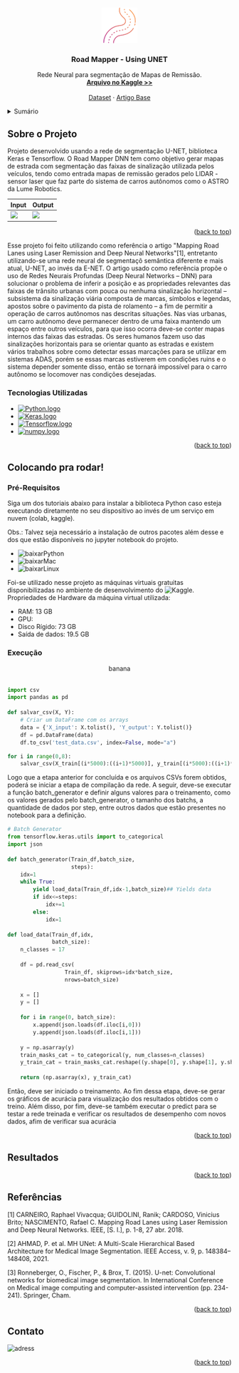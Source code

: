 <!-- Improved compatibility of back to top link: See: https://github.com/othneildrew/Best-README-Template/pull/73 -->
<a name="readme-top"></a>




<!-- PROJECT SHIELDS -->
<!--
*** I'm using markdown "reference style" links for readability.
*** Reference links are enclosed in brackets [ ] instead of parentheses ( ).
*** See the bottom of this document for the declaration of the reference variables
*** for contributors-url, forks-url, etc. This is an optional, concise syntax you may use.
*** https://www.markdownguide.org/basic-syntax/#reference-style-links
-->


<!-- PROJECT LOGO -->
<br />
<div align="center">
  <a href="https://github.com/othneildrew/Best-README-Template">
    <img src="src/road.png" alt="Logo" width="80" height="80">
  </a>

  <h3 align="center">Road Mapper - Using UNET</h3>

  <p align="center">
    Rede Neural para segmentação de Mapas de Remissão.
    <br />
    <a href="https://www.kaggle.com/code/ludmiladias/multiclasses-unet?scriptVersionId=140214419"><strong>Arquivo no Kaggle >></strong></a>
    <br />
    <br />
    <a href="https://www.kaggle.com/datasets/ludmiladias/road-mapper-dataset-csv">Dataset</a>
    ·
    <a href="https://github.com/luddias/road_mapper-study/blob/main/Artigos_e_relatorios/IJCNN_2018_UFES_Raphael_Carneiro_Mapping_road_lanes_using_laser_remission_and_deep_neural_networks-1.pdf">Artigo Base</a>
  </p>
</div>



<!-- TABLE OF CONTENTS -->
<details>
  <summary>Sumário</summary>
  <ol>
    <li>
      <a href="#about-the-project">Sobre o Projeto</a>
      <ul>
        <li><a href="#built-with">Tecnologias Utilizadas</a></li>
      </ul>
    </li>
    <li>
      <a href="#getting-started">Primeiros Passos</a>
      <ul>
        <li><a href="#prerequisites">Pré-requisitos</a></li>
        <li><a href="#installation">Instalação</a></li>
      </ul>
    </li>
    <li><a href="#usage">Colocando pra rodar!</a></li>
    <li><a href="#application">Aplicação</a></li>
    <li><a href="#acknowledgments">Referências</a></li>
    <li><a href="#license">License</a></li>
    <li><a href="#contact">Contato</a></li>
  </ol>
</details>



<!-- ABOUT THE PROJECT -->

## Sobre o Projeto

Projeto desenvolvido usando a rede de segmentação U-NET, biblioteca Keras e Tensorflow.
O Road Mapper DNN tem como objetivo gerar mapas de estrada com segmentação das faixas de sinalização utilizada pelos veículos, tendo como entrada mapas de remissão gerados pelo LIDAR - sensor laser que faz parte do sistema de carros autônomos como o ASTRO da Lume Robotics.

<div align="center">
  
  Input | Output
  ------|--------
  ![](https://github.com/LCAD-UFES/carmen_lcad/blob/master/src/road_mapper/data/i7705600_-338380.png?raw=true)|![](https://github.com/LCAD-UFES/carmen_lcad/blob/master/src/road_mapper/data/r7705600_-338380_map_1_6.png?raw=true)
</div>


<p align="right">(<a href="#readme-top">back to top</a>)</p>

Esse projeto foi feito utilizando como referência o artigo "Mapping Road Lanes using Laser Remission and Deep Neural Networks"[1], entretanto utilizando-se uma rede neural de segmentaçõ semântica diferente e mais atual, U-NET, ao invés da E-NET.
O artigo usado como referência propõe o uso de Redes Neurais Profundas (Deep Neural Networks – DNN) para solucionar o problema de inferir a posição e as propriedades relevantes das faixas de trânsito urbanas com pouca ou nenhuma sinalização horizontal – subsistema da sinalização viária composta de marcas, símbolos e legendas, apostos sobre o pavimento da pista de rolamento – a fim de permitir a operação de carros autônomos nas descritas situações.
Nas vias urbanas, um carro autônomo deve permanecer dentro de uma faixa mantendo um espaço entre outros veículos, para que isso ocorra deve-se conter mapas internos das faixas das estradas. Os seres humanos fazem uso das sinalizações horizontais para se orientar quanto as estradas e existem vários trabalhos sobre como detectar essas marcações para se utilizar em sistemas ADAS, porém se essas marcas estiverem em condições ruins e o sistema depender somente disso, então se tornará impossível para o carro autônomo se locomover nas condições desejadas.

### Tecnologias Utilizadas

* [![Python.logo][Python]][py-url]
* [![Keras.logo][Keras]][keras-url]
* [![Tensorflow.logo][tf]][tf-url]
* [![numpy.logo][Numpy]][np-url]
  


<p align="right">(<a href="#readme-top">back to top</a>)</p>



<!-- GETTING STARTED -->
## Colocando pra rodar!

### Pré-Requisitos
Siga um dos tutoriais abaixo para instalar a biblioteca Python caso esteja executando diretamente no seu dispositivo ao invés de um serviço em nuvem (colab, kaggle).

Obs.: Talvez seja necessário a instalação de outros pacotes além desse e dos que estão disponíveis no jupyter notebook do projeto.

 * ![baixarPython][windowsPy]
 * ![baixarMac][macPy]
 * ![baixarLinux][linuxPy]

Foi-se utilizado nesse projeto as máquinas virtuais gratuitas disponibilizadas no ambiente de desenvolvimento do ![Kaggle](https://www.kaggle.com/).
<br>Propriedades de Hardware da máquina virtual utilizada:
* RAM: 13 GB 
* GPU: 
* Disco Rígido: 73 GB
* Saída de dados: 19.5 GB
  
### Execução

<p style="text-align: center;">banana</p>

```python

import csv
import pandas as pd

def salvar_csv(X, Y):
    # Criar um DataFrame com os arrays
    data = {'X_input': X.tolist(), 'Y_output': Y.tolist()}
    df = pd.DataFrame(data)
    df.to_csv('test_data.csv', index=False, mode="a")
```

```python
for i in range(0,8):
    salvar_csv(X_train[(i*5000):((i+1)*5000)], y_train[(i*5000):((i+1)*5000)])
```

Logo que a etapa anterior for concluída e os arquivos CSVs forem obtidos, poderá se iniciar a etapa de compilação da rede. A seguir, deve-se executar a função batch_generator e definir alguns valores para o treinamento, como os valores gerados pelo batch_generator, o tamanho dos batchs, a quantidade de dados por step, entre outros dados que estão presentes no notebook para a definição.
```python
# Batch Generator
from tensorflow.keras.utils import to_categorical
import json

def batch_generator(Train_df,batch_size,
                    steps):
    idx=1
    while True: 
        yield load_data(Train_df,idx-1,batch_size)## Yields data
        if idx<=steps:
            idx+=1
        else:
            idx=1
            
def load_data(Train_df,idx,
              batch_size):
    n_classes = 17

    df = pd.read_csv(
                  Train_df, skiprows=idx*batch_size,
                  nrows=batch_size)
    
    x = [] 
    y = []
    
    for i in range(0, batch_size):
        x.append(json.loads(df.iloc[i,0]))
        y.append(json.loads(df.iloc[i,1]))
    
    y = np.asarray(y)
    train_masks_cat = to_categorical(y, num_classes=n_classes)
    y_train_cat = train_masks_cat.reshape((y.shape[0], y.shape[1], y.shape[2], n_classes))
    
    return (np.asarray(x), y_train_cat)
```

Então, deve ser iniciado o treinamento. Ao fim dessa etapa, deve-se gerar os gráficos de acurácia para visualização dos resultados obtidos com o treino. Além disso, por fim, deve-se também executar o predict para se testar a rede treinada e verificar os resultados de desempenho com novos dados, afim de verificar sua acurácia

<p align="right">(<a href="#readme-top">back to top</a>)</p>



<!-- USAGE EXAMPLES -->
## Resultados


<p align="right">(<a href="#readme-top">back to top</a>)</p>



<!-- ACKNOWLEDGMENTS -->
## Referências

[1] CARNEIRO, Raphael Vivacqua; GUIDOLINI, Ranik; CARDOSO, Vinicius Brito; NASCIMENTO, Rafael C. Mapping Road Lanes using Laser Remission and Deep Neural Networks. IEEE, [S. l.], p. 1-8, 27 abr. 2018.

[2] AHMAD, P. et al. MH UNet: A Multi-Scale Hierarchical Based Architecture for Medical Image Segmentation. IEEE Access, v. 9, p. 148384–148408, 2021.

‌[3] Ronneberger, O., Fischer, P., & Brox, T. (2015). U-net: Convolutional networks for biomedical image segmentation. In International Conference on Medical image computing and computer-assisted intervention (pp. 234-241). Springer, Cham.

<p align="right">(<a href="#readme-top">back to top</a>)</p>



<!-- CONTACT -->
## Contato

![adress][email-url]


<p align="right">(<a href="#readme-top">back to top</a>)</p>




<!-- MARKDOWN LINKS & IMAGES -->
<!-- https://www.markdownguide.org/basic-syntax/#reference-style-links -->
[contributors-shield]: https://img.shields.io/github/contributors/othneildrew/Best-README-Template.svg?style=for-the-badge
[contributors-url]: https://github.com/othneildrew/Best-README-Template/graphs/contributors
[forks-shield]: https://img.shields.io/github/forks/othneildrew/Best-README-Template.svg?style=for-the-badge
[forks-url]: https://github.com/othneildrew/Best-README-Template/network/members
[stars-shield]: https://img.shields.io/github/stars/othneildrew/Best-README-Template.svg?style=for-the-badge
[stars-url]: https://github.com/othneildrew/Best-README-Template/stargazers
[issues-shield]: https://img.shields.io/github/issues/othneildrew/Best-README-Template.svg?style=for-the-badge
[issues-url]: https://github.com/othneildrew/Best-README-Template/issues
[license-shield]: https://img.shields.io/github/license/othneildrew/Best-README-Template.svg?style=for-the-badge
[license-url]: https://github.com/othneildrew/Best-README-Template/blob/master/LICENSE.txt
[linkedin-shield]: https://img.shields.io/badge/-LinkedIn-black.svg?style=for-the-badge&logo=linkedin&colorB=555
[linkedin-url]: https://linkedin.com/in/othneildrew
[product-screenshot]: images/screenshot.png
[keras]: https://img.shields.io/badge/Keras-D00000?style=for-the-badge&logo=keras&logoColor=white
[keras-url]: https://keras.io/
[tf]: https://img.shields.io/badge/Tensorflow-FF6F00?style=for-the-badge&logo=tensorflow&logoColor=white
[tf-url]: https://www.tensorflow.org/?hl=pt-br
[python]: https://img.shields.io/badge/Python-3776AB?style=for-the-badge&logo=python&logoColor=white
[py-url]: https://www.python.org/
[Numpy]: https://img.shields.io/badge/NumPy-013243?style=for-the-badge&logo=numpy&logoColor=white
[np-url]: https://numpy.org/
[windowsPy]: https://img.shields.io/badge/Instalar%20Python%20no%20Windows-0078D6?style=for-the-badge&logo=windows10&logoColor=white&link=https%3A%2F%2Fpython.org.br%2Finstalacao-windows%2F
[macPy]: https://img.shields.io/badge/Instalar%20Python%20no%20Mac%20OS-000000?style=for-the-badge&logo=apple&logoColor=white&link=https%3A%2F%2Fpython.org.br%2Finstalacao-mac%2F
[linuxPy]: https://img.shields.io/badge/Instalar%20Python%20no%20LInux-F09D13?style=for-the-badge&logo=linux&logoColor=white&link=https%3A%2F%2Fpython.org.br%2Finstalacao-linux%2F
[email-url]: https://img.shields.io/badge/ludmiladias.inf%40gmail.com-EA4335?style=for-the-badge&logo=gmail&logoColor=white




